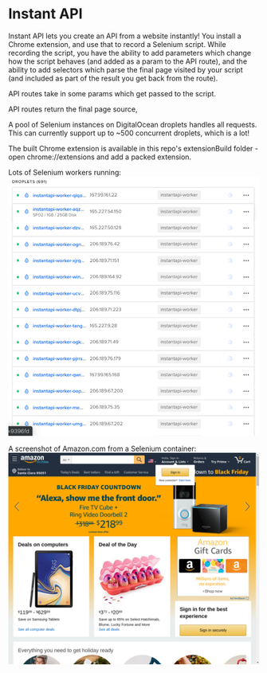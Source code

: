 # Instant API

Instant API lets you create an API from a website instantly! You install a Chrome extension, and use that to record a Selenium script. While recording the script, you have the ability to add parameters which change how the script behaves (and added as a param to the API route), and the ability to add selectors which parse the final page visited by your script (and included as part of the result you get back from the route).

API routes take in some params which get passed to the script.

API routes return the final page source, 

A pool of Selenium instances on DigitalOcean droplets handles all requests. This can currently support up to ~500 concurrent droplets, which is a lot!

The built Chrome extension is available in this repo's extensionBuild folder - open chrome://extensions and add a packed extension.

Lots of Selenium workers running:
![alt text](https://raw.githubusercontent.com/shariq/instantapi/master/pool.png)

A screenshot of Amazon.com from a Selenium container:
![alt text](https://raw.githubusercontent.com/shariq/instantapi/master/amazon.png)

